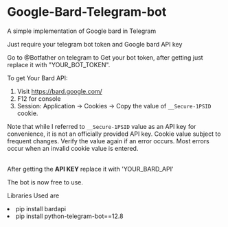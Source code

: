 # Google-Bard-Telegram-bot
A simple implementation of Google bard in Telegram

Just require your telegram bot token and Google bard API key

Go to @Botfather on telegram to Get your bot token, after getting just replace it with "YOUR_BOT_TOKEN".

To get Your Bard API:
1. Visit https://bard.google.com/
2. F12 for console
3. Session: Application → Cookies → Copy the value of  `__Secure-1PSID` cookie.

Note that while I referred to `__Secure-1PSID` value as an API key for convenience, it is not an officially provided API key. 
Cookie value subject to frequent changes. Verify the value again if an error occurs. Most errors occur when an invalid cookie value is entered.

<br>
After getting the <b> API KEY </b> replace it with 'YOUR_BARD_API'

The bot is now free to use.

Libraries Used are 
<li>
  pip install bardapi
</li>
<li>  
  pip install python-telegram-bot==12.8
</li>

